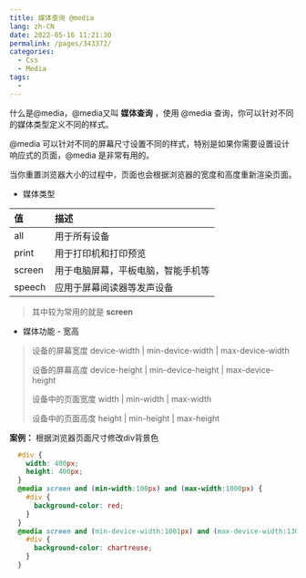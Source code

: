 ```yaml
---
title: 媒体查询 @media
lang: zh-CN
date: 2022-05-16 11:21:30
permalink: /pages/343372/
categories: 
  - Css
  - Media
tags: 
  - 
---
```


什么是@media，@media又叫 **媒体查询** ，使用 @media 查询，你可以针对不同的媒体类型定义不同的样式。
            
@media 可以针对不同的屏幕尺寸设置不同的样式，特别是如果你需要设置设计响应式的页面，@media 是非常有用的。
            
当你重置浏览器大小的过程中，页面也会根据浏览器的宽度和高度重新渲染页面。

- 媒体类型

| 值     | 描述                               |
| :----- | :--------------------------------- |
| all    | 用于所有设备                       |
| print  | 用于打印机和打印预览               |
| screen | 用于电脑屏幕，平板电脑，智能手机等 |
| speech | 应用于屏幕阅读器等发声设备         |

> 其中较为常用的就是 **screen**

- 媒体功能 - 宽高

> 设备的屏幕宽度 device-width | min-device-width | max-device-width
>
> 设备的屏幕高度 device-height | min-device-height | max-device-height
>
> 设备中的页面宽度 width | min-width | max-width
>
> 设备中的页面高度 height | min-height | max-height

**案例：** 根据浏览器页面尺寸修改div背景色
```css
  #div {
    width: 400px;
    height: 400px;
  }
  @media screen and (min-width:100px) and (max-width:1000px) {
    #div {
      background-color: red;
    }
  }
  @media screen and (min-device-width:1001px) and (max-device-width:1300px) {
    #div {
      background-color: chartreuse;
    }
  }
```
